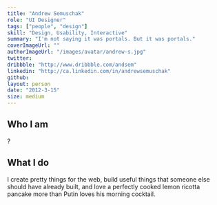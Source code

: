 ```yaml
---
title: "Andrew Semuschak"
role: "UI Designer"
tags: ["people", "design"]
skill: "Design, Usability, Interactive"
summary: "I'm not saying it was portals. But it was portals."
coverImageUrl: ""
authorImageUrl: "/images/avatar/andrew-s.jpg"
twitter:
dribbble: "http://www.dribbble.com/andsem"
linkedin: "http://ca.linkedin.com/in/andrewsemuschak"
github:
layout: person
date: "2012-3-15"
size: medium
---
```


## Who I am

?

## What I do

I create pretty things for the web, build useful things that someone else should have already built, and love a perfectly cooked lemon ricotta pancake more than Putin loves his morning cocktail.
